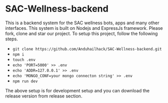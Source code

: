 # SAC-Wellness-backend

This is a backend system for the SAC wellness bots, apps and many other interfaces. This system is built on Nodejs and ExpressJs framework. Please fork, clone and star our project.
To setup this project, follow the following steps.

- `git clone https://github.com/Anduhailhack/SAC-Wellness-backend.git`
- `npm i`
- `touch .env`
- `echo 'PORT=5000' >> .env`
- `echo 'ADDR=127.0.0.1' >> .env`
- `echo 'MONGO_CONF=your mongo connecton string' >> .env`
- `npm run dev`

The above setup is for development setup and you can download the release version from release section.
